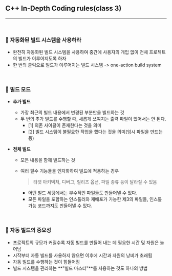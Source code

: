 ## C++ In-Depth Coding rules(class 3)

***

<br>

### :pushpin: 자동화된 빌드 시스템을 사용하라

- 완전히 자동화된 빌드 시스템을 사용하여 중간에 사용자의 개입 없이 전체 프로젝트의 빌드가 이루어지도록 하자
- 한 번의 클릭으로 빌드가 이루어지는 빌드 시스템 -> one-action build system

<br>

### :pushpin: 빌드 모드

- **추가 빌드**

  - 가장 최근의 빌드 내용에서 변경된 부분만을 빌드하는 것
  - 두 번의 추가 빌드를 수행할 때, 새롭게 쓰여지는 출력 파일이 있어서는 안 된다.
    - [1] 의존 사이클이 존재한다는 것을 의미
    - [2] 빌드 시스템이 불필요한 작업을 했다는 것을 의미(임시 파일을 만드는 등)

- **전체 빌드**

  - 모든 내용을 함께 빌드하는 것

  - 여러 필수 기능들을 인자화하여 빌드에 적용하는 경우

    > 타겟 아키텍처, 디버그, 릴리즈 옵션, 파일 종류 등이 달라질 수 있음

    - 어떤 빌드 세팅에서는 부수적인 파일들도 만들어낼 수 있다.
    - 모든 파일을 포함하는 인스톨러와 재배포가 가능한 제3의 파일들, 인스톨 가능 코드까지도 만들어낼 수 있다.

<br>

### :pushpin: 자동 빌드의 중요성

- 프로젝트의 규모가 커질수록 자동 빌드를 만들어 내는 데 필요한 시간 및 자원은 늘어남
- 시작부터 자동 빌드를 사용하지 않으면 이후에 시간과 자원의 낭비가 초래됨
- 자동 빌드를 수행하는 것이 힘들어짐
- 빌드 시스템을 관리하는 **"빌드 마스터"**를 사용하는 것도 하나의 방법